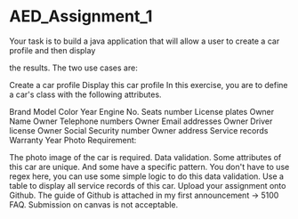 # AED_Assignment_1


Your task is to build a java application that will allow a user to create a car profile and then display

the results. The two use cases are:

Create a car profile
Display this car profile
In this exercise, you are to define a car's class with the following attributes.

Brand
Model
Color
Year
Engine No.
Seats number
License plates
Owner Name
Owner Telephone numbers
Owner Email addresses
Owner Driver license
Owner Social Security number
Owner address
Service records
Warranty Year
Photo
Requirement:

The photo image of the car is required.
Data validation. Some attributes of this car are unique. And some have a specific pattern. You don't have to use regex here, you can use some simple logic to do this data validation.
Use a table to display all service records of this car.
Upload your assignment onto Github. The guide of Github is attached in my first announcement -> 5100 FAQ. Submission on canvas is not acceptable.
